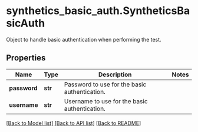 # synthetics_basic_auth.SyntheticsBasicAuth

Object to handle basic authentication when performing the test.
## Properties
Name | Type | Description | Notes
------------ | ------------- | ------------- | -------------
**password** | **str** | Password to use for the basic authentication. | 
**username** | **str** | Username to use for the basic authentication. | 

[[Back to Model list]](README.md#documentation-for-models) [[Back to API list]](README.md#documentation-for-api-endpoints) [[Back to README]](README.md)


